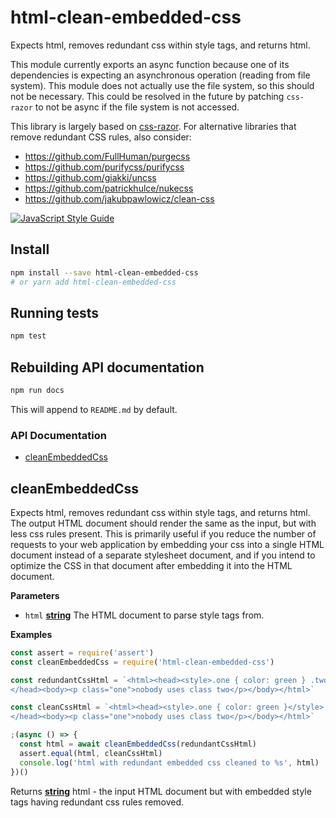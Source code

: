 # html-clean-embedded-css

Expects html, removes redundant css within style tags, and returns html.

This module currently exports an async function because one of its dependencies is expecting an asynchronous operation (reading from file system). This module does not actually use the file system, so this should not be necessary. This could be resolved in the future by patching `css-razor` to not be async if the file system is not accessed.

This library is largely based on [css-razor](https://github.com/tscanlin/css-razor). For alternative libraries that remove redundant CSS rules, also consider:
- https://github.com/FullHuman/purgecss
- https://github.com/purifycss/purifycss
- https://github.com/giakki/uncss
- https://github.com/patrickhulce/nukecss
- https://github.com/jakubpawlowicz/clean-css

[![JavaScript Style Guide](https://cdn.rawgit.com/standard/standard/master/badge.svg)](https://github.com/standard/standard)

## Install

```bash
npm install --save html-clean-embedded-css
# or yarn add html-clean-embedded-css
```

## Running tests

```bash
npm test
```

## Rebuilding API documentation

```bash
npm run docs
```

This will append to `README.md` by default.

<!-- Generated by documentation.js. Update this documentation by updating the source code. -->

### API Documentation

-   [cleanEmbeddedCss](#cleanembeddedcss)

## cleanEmbeddedCss

Expects html, removes redundant css within style tags, and returns html. The output HTML
document should render the same as the input, but with less css rules present.
This is primarily useful if you reduce the number of requests to your web application by
embedding your css into a single HTML document instead of a separate stylesheet document,
and if you intend to optimize the CSS in that document after embedding it into the HTML document.

**Parameters**

-   `html` **[string](https://developer.mozilla.org/en-US/docs/Web/JavaScript/Reference/Global_Objects/String)** The HTML document to parse style tags from.

**Examples**

```javascript
const assert = require('assert')
const cleanEmbeddedCss = require('html-clean-embedded-css')

const redundantCssHtml = `<html><head><style>.one { color: green } .two { color: red }</style>
</head><body><p class="one">nobody uses class two</p></body></html>`

const cleanCssHtml = `<html><head><style>.one { color: green }</style>
</head><body><p class="one">nobody uses class two</p></body></html>`

;(async () => {
  const html = await cleanEmbeddedCss(redundantCssHtml)
  assert.equal(html, cleanCssHtml)
  console.log('html with redundant embedded css cleaned to %s', html)
})()
```

Returns **[string](https://developer.mozilla.org/en-US/docs/Web/JavaScript/Reference/Global_Objects/String)** html - the input HTML document but with embedded style tags having
redundant css rules removed.
